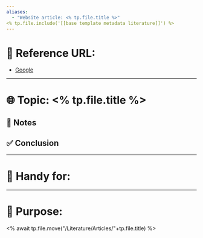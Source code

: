 ```yaml
---
aliases:
  - "Website article: <% tp.file.title %>"
<% tp.file.include('[[base template metadata literature]]') %>
---
```


# 🔗 Reference URL:

- [Google](https://google.com)

---
# 🌐 Topic: <% tp.file.title %> 


## 📒 Notes


## ✅ Conclusion




---
# 👋 Handy for: 




---
# 🤔 Purpose: 



<% await tp.file.move("/Literature/Articles/"+tp.file.title) %>
